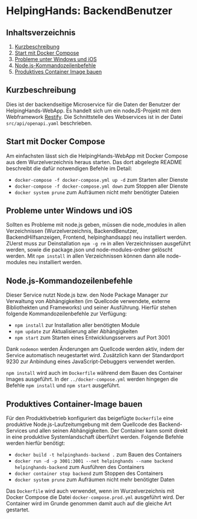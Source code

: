 HelpingHands: BackendBenutzer
===================

Inhaltsverzeichnis
------------------

 1. [Kurzbeschreibung](#kurzbeschreibung)
 1. [Start mit Docker Compose](#start-mit-docker-compose)
 1. [Probleme unter Windows und iOS](#probleme-unter-windows-und-ios)
 1. [Node.js-Kommandozeilenbefehle](#nodejs-kommandozeilenbefehle)
 1. [Produktives Container Image bauen](#produktives-container-image-bauen)

Kurzbeschreibung
----------------

Dies ist der backendseitige Microservice für die Daten der Benutzer der HelpingHands-WebApp.
Es handelt sich um ein nodeJS-Projekt mit dem Webframework [Restify](http://restify.com/).
Die Schnittstelle des Webservices ist in der Datei `src/api/openapi.yaml`
beschrieben.

Start mit Docker Compose
------------------------

Am einfachsten lässt sich die HelpingHands-WebApp mit Docker Compose aus dem Wurzelverzeichnis heraus starten. 
Das dort abgelegte README beschreibt die dafür notwendigen Befehle im Detail:

 * `docker-compose -f docker-compose.yml up -d` zum Starten aller Dienste
 * `docker-compose -f docker-compose.yml down` zum Stoppen aller Dienste
 * `docker system prune` zum Aufräumen nicht mehr benötigter Dateien


Probleme unter Windows und iOS
-------------------------------

Sollten es Probleme mit node.js geben, müssen die node_modules in allen Verzeichnissen (Wurzelverzeichnis, BackendBenutzer, BackendHilfsanzeigen, Frontend, helpinghandsapp) neu installiert werden. ZUerst muss zur Deinstallation `npm -g rm` in allen Verzeichnissen ausgeführt werden, sowie die package.json und node-modules-ordner gelöscht werden. Mit `npm install` in allen Verzeichnissen können dann alle node-modules neu installiert werden.


Node.js-Kommandozeilenbefehle
-----------------------------

Dieser Service nutzt Node.js bzw. den Node Package Manager zur Verwaltung von Abhängigkeiten 
(im Quellcode verwendete, externe Bibliothekten und Frameworks) und seiner Ausführung. 
Hierfür stehen folgende Kommandozeilenbefehle zur Verfügung:

 * `npm install` zur Installation aller benötigten Module
 * `npm update` zur Aktualisierung aller Abhängigkeiten
 * `npm start` zum Starten eines Entwicklungsservers auf Port 3001

Dank `nodemon` werden Änderungen am Quellcode werden aktiv, indem der Service automatisch neugestartet wird. 
Zusätzlich kann der Standardport 9230 zur Anbindung eines JavaScript-Debuggers verwendet werden.

`npm install` wird auch im `Dockerfile` während dem Bauen des Container Images ausgeführt. 
In der `../docker-compose.yml` werden hingegen die Befehle `npm install` und `npm start` ausgeführt.


Produktives Container-Image bauen
---------------------------------

Für den Produktivbetrieb konfiguriert das beigefügte `Dockerfile` eine produktive Node.js-Laufzeitumgebung mit dem Quellcode des Backend-Services und allen seinen Abhängigkeiten. 
Der Container kann somit direkt in eine produktive Systemlandschaft überführt werden. 
Folgende Befehle werden hierfür benötigt:

 * `docker build -t helpinghands-backend .` zum Bauen des Containers
 * `docker run -d -p 3001:3001 --net helpinghands --name backend helpinghands-backend` zum Ausführen des Containers
 * `docker container stop backend` zum Stoppen des Containers
 * `docker system prune` zum Aufräumen nicht mehr benötigter Daten

Das `Dockerfile` wird auch verwendet, wenn im Wurzelverzeichnis mit Docker Compose die Datei `docker-compose.prod.yml` ausgeführt wird. 
Der Container wird im Grunde genommen damit auch auf die gleiche Art gestartet.

